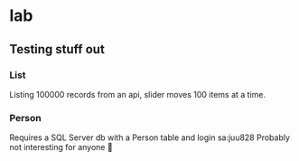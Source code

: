 # lab

## Testing stuff out

### List

Listing 100000 records from an api, slider moves 100 items at a time.

### Person

Requires a SQL Server db with a Person table and login sa:juu828
Probably not interesting for anyone 🙂
